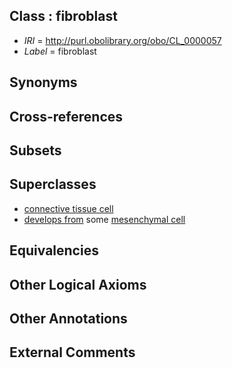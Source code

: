 
## Class : fibroblast

 * *IRI* = http://purl.obolibrary.org/obo/CL_0000057
 * *Label* = fibroblast

## Synonyms


## Cross-references


## Subsets


## Superclasses

 * [connective tissue cell](../../CL/20/CL_0002320.md)
 * [develops from](../../RO/02/RO_0002202.md) some [mesenchymal cell](../../CL/34/CL_0000134.md)

## Equivalencies


## Other Logical Axioms


## Other Annotations


## External Comments

